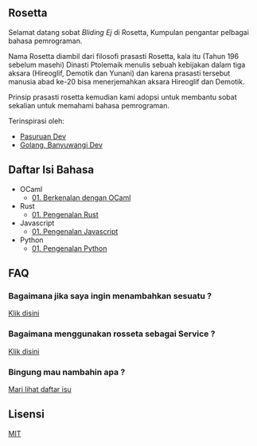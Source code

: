 ## Rosetta

Selamat datang sobat _Bliding Ej_ di Rosetta, Kumpulan pengantar pelbagai bahasa pemrograman.

Nama Rosetta diambil dari filosofi prasasti Rosetta, kala itu (Tahun 196 sebelum masehi)
Dinasti Ptolemaik menulis sebuah kebijakan dalam tiga aksara (Hireoglif, Demotik dan Yunani)
dan karena prasasti tersebut manusia abad ke-20 bisa menerjemahkan aksara Hireoglif dan Demotik.

Prinsip prasasti rosetta kemudian kami adopsi untuk membantu sobat sekalian untuk memahami
bahasa pemrograman.

Terinspirasi oleh:

- [Pasuruan Dev](https://github.com/pasuruandev/bahasa-pemrograman)
- [Golang, Banyuwangi Dev](https://github.com/pasuruandev/bahasa-pemrograman)

## Daftar Isi Bahasa

- OCaml
  - [01. Berkenalan dengan OCaml](ocaml/[01]-berkenalan-dengan-ocaml.md)
- Rust
  - [01. Pengenalan Rust](rust/[01]-pengenalan-rust.md)
- Javascript
  - [01. Pengenalan Javascript](javascript/[01]-pengenalan-javascript.md)
- Python
  - [01. Pengenalan Python](python/[01]-pengenalan-python.md)

## FAQ

### Bagaimana jika saya ingin menambahkan sesuatu ?

[Klik disini](./CONTRIBUTING.md)

### Bagaimana menggunakan rosseta sebagai Service ?

[Klik disini](./SERVICE.md)

### Bingung mau nambahin apa ?

[Mari lihat daftar isu](https://github.com/teknologi-umum/rosetta/issues)

## Lisensi

[MIT](./LICENSE)
